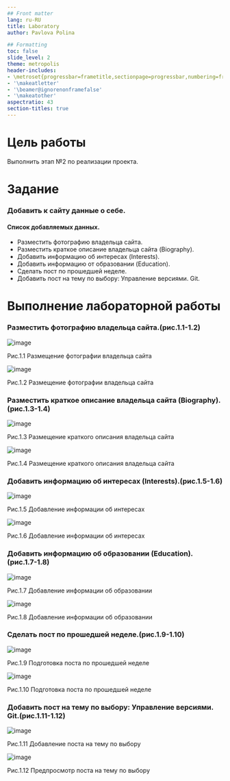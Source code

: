 ```yaml
---
## Front matter
lang: ru-RU
title: Laboratory
author: Pavlova Polina

## Formatting
toc: false
slide_level: 2
theme: metropolis
header-includes: 
- \metroset{progressbar=frametitle,sectionpage=progressbar,numbering=fraction}
- '\makeatletter'
- '\beamer@ignorenonframefalse'
- '\makeatother'
aspectratio: 43
section-titles: true
---
```


# Цель работы

Выполнить этап №2 по реализации проекта.

# Задание

### Добавить к сайту данные о себе.

#### Список добавляемых данных.

- Разместить фотографию владельца сайта.
- Разместить краткое описание владельца сайта (Biography).
- Добавить информацию об интересах (Interests).
- Добавить информацию от образовании (Education).
- Сделать пост по прошедшей неделе.
- Добавить пост на тему по выбору: Управление версиями. Git.

# Выполнение лабораторной работы

### Разместить фотографию владельца сайта.(рис.1.1-1.2)

![image](image/1.png)

Рис.1.1 Размещение фотографии владельца сайта

![image](image/2.png)

Рис.1.2 Размещение фотографии владельца сайта

### Разместить краткое описание владельца сайта (Biography).(рис.1.3-1.4)

![image](image/3.png)

Рис.1.3 Размещение краткого описания владельца сайта

![image](image/4.png)

Рис.1.4 Размещение краткого описания владельца сайта

### Добавить информацию об интересах (Interests).(рис.1.5-1.6)

![image](image/5.png)

Рис.1.5 Добавление информации об интересах

![image](image/6.png)

Рис.1.6 Добавление информации об интересах

### Добавить информацию об образовании (Education).(рис.1.7-1.8)

![image](image/7.png)

Рис.1.7 Добавление информации об образовании 

![image](image/8.png)

Рис.1.8 Добавление информации об образовании

### Сделать пост по прошедшей неделе.(рис.1.9-1.10)

![image](image/9.png)

Рис.1.9 Подготовка поста по прошедшей неделе

![image](image/10.png)

Рис.1.10 Подготовка поста по прошедшей неделе

### Добавить пост на тему по выбору: Управление версиями. Git.(рис.1.11-1.12)

![image](image/11.png)

Рис.1.11 Добавление поста на тему по выбору

![image](image/12.png)

Рис.1.12 Предпросмотр поста на тему по выбору


























































































































































































































































































































































































































































































































































































































































































































































































































































































































































































































































































































































































































































































































































































































































































































































































































































































































































































































































































































































































































































































































































































































































































































































































































































































































































































































































































































































































































































































































































































































































































































































































































































































































































































































































































































































































































































































































































































































































































































































































































































































































































































































































































































































